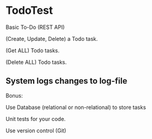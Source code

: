# TodoTest
Basic To-Do (REST API)

(Create, Update, Delete) a Todo task.

(Get ALL) Todo tasks.

(Delete ALL) Todo tasks.

System logs changes to log-file
----------------------------------------------
Bonus:

Use Database (relational or non-relational) to store tasks

Unit tests for your code.

Use version control (Git)
